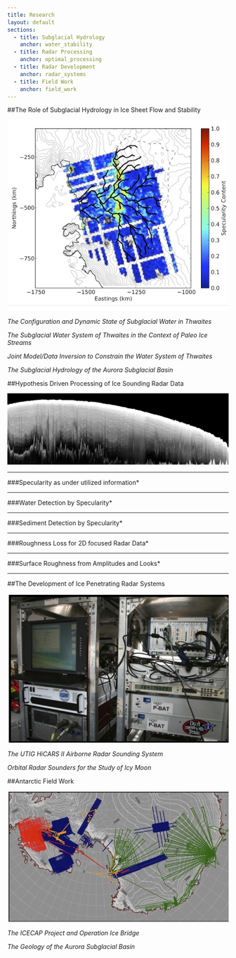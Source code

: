 ```yaml
---
title: Research
layout: default
sections: 
  - title: Subglacial Hydrology
    anchor: water_stability
  - title: Radar Processing
    anchor: optimal_processing
  - title: Radar Development
    anchor: radar_systems
  - title: Field Work
    anchor: field_work
---
```


<a name="water_stability"></a>

##The Role of Subglacial Hydrology in Ice Sheet Flow and Stability

![Alt text](/images/Specularity.jpg)

*The Configuration and Dynamic State of Subglacial Water in Thwaites*

*The Subglacial Water System of Thwaites in the Context of Paleo Ice Streams*

*Joint Model/Data Inversion to Constrain  the Water System of Thwaites*

*The Subglacial Hydrology of the Aurora Subglacial Basin*

<a name="optimal_processing"></a>

##Hypothesis Driven Processing of Ice Sounding Radar Data

![Alt text](/images/radar.jpg)

---
###Specularity as under utilized information*

---
###Water Detection by Specularity*

---
###Sediment Detection by Specularity*

---
###Roughness Loss for 2D focused Radar Data*

---

###Surface Roughness from Amplitudes and Looks*

---
<a name="radar_systems"></a>

##The Development of Ice Penetrating Radar Systems 

![Alt text](/images/Hicars_II.jpg)

*The UTIG HiCARS II Airborne Radar Sounding System*

*Orbital Radar Sounders for the Study of Icy Moon*


<a name="field_work"></a>

##Antarctic Field Work 

![Alt text](/images/Flight_Lines.jpg)

*The ICECAP Project and Operation Ice Bridge*

*The Geology of the Aurora Subglacial Basin*

